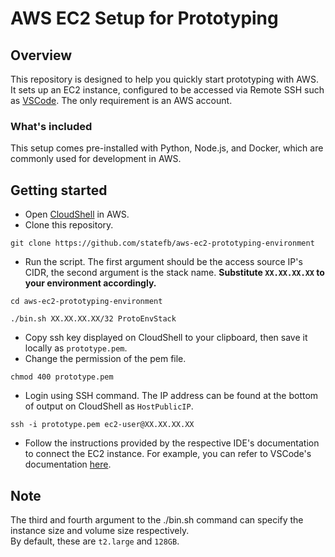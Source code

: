 # AWS EC2 Setup for Prototyping

## Overview

This repository is designed to help you quickly start prototyping with AWS. It sets up an EC2 instance, configured to be accessed via Remote SSH such as [VSCode](https://code.visualstudio.com/docs/remote/ssh). The only requirement is an AWS account.

### What's included

This setup comes pre-installed with Python, Node.js, and Docker, which are commonly used for development in AWS.

## Getting started

- Open [CloudShell](https://console.aws.amazon.com/cloudshell/home) in AWS.
- Clone this repository.

```
git clone https://github.com/statefb/aws-ec2-prototyping-environment
```

- Run the script. The first argument should be the access source IP's CIDR, the second argument is the stack name. **Substitute `XX.XX.XX.XX` to your environment accordingly.**

```
cd aws-ec2-prototyping-environment
```

```
./bin.sh XX.XX.XX.XX/32 ProtoEnvStack
```

- Copy ssh key displayed on CloudShell to your clipboard, then save it locally as `prototype.pem`.
- Change the permission of the pem file.

```
chmod 400 prototype.pem
```

- Login using SSH command. The IP address can be found at the bottom of output on CloudShell as `HostPublicIP`.

```
ssh -i prototype.pem ec2-user@XX.XX.XX.XX
```

- Follow the instructions provided by the respective IDE's documentation to connect the EC2 instance. For example, you can refer to VSCode's documentation [here](https://code.visualstudio.com/docs/remote/ssh).

## Note

The third and fourth argument to the ./bin.sh command can specify the instance size and volume size respectively.  
By default, these are `t2.large` and `128GB`.
